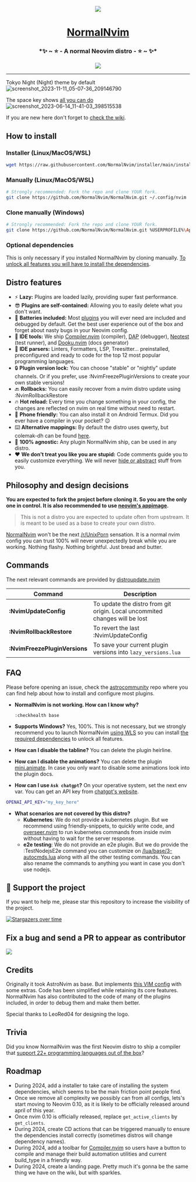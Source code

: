 <div align="center">
  <img src="https://github.com/NormalNvim/NormalNvim/assets/3357792/76197752-0947-4392-a6bd-a59d64319028"></img>
  <h1><a href="https://github.com/NormalNvim/NormalNvim">NormalNvim</a></h1>
  <h3>*✨ ~ ⭐ - A normal Neovim distro - ⭐ ~ ✨*</h3>
  <a href="https://discord.gg/ymcMaSnq7d" rel="nofollow">
      <img src="https://img.shields.io/discord/1121138836525813760?color=azure&labelColor=6DC2A4&logo=discord&logoColor=black&label=Join the discord server&style=for-the-badge" data-canonical-src="https://img.shields.io/discord/1121138836525813760">
    </a>
</div>

---


Tokyo Night (Night) theme by default
![screenshot_2023-11-11_05-07-36_209146790](https://github.com/NormalNvim/NormalNvim/assets/3357792/d487a27a-d314-4f20-b209-90f0d25c10d1)

The space key shows [all you can do](https://github.com/NormalNvim/NormalNvim/wiki/basic-mappings)
![screenshot_2023-06-14_11-41-03_398515538](https://github.com/NormalNvim/NormalNvim/assets/3357792/af73f0b2-b56e-47d8-9bb8-f68b76e4b577)

If you are new here don't forget to [check the wiki](https://github.com/NormalNvim/NormalNvim/wiki).

## How to install

### Installer (Linux/MacOS/WSL)
```sh
wget https://raw.githubusercontent.com/NormalNvim/installer/main/installer.sh && chmod +x installer.sh && ./installer.sh
```

### Manually (Linux/MacOS/WSL)
```sh
# Strongly recommended: Fork the repo and clone YOUR fork.
git clone https://github.com/NormalNvim/NormalNvim.git ~/.config/nvim
```

### Clone manually (Windows)
```sh
# Strongly recommended: Fork the repo and clone YOUR fork.
git clone https://github.com/NormalNvim/NormalNvim.git %USERPROFILE%\AppData\Local\nvim && nvim
```

### Optional dependencies
This is only necessary if you installed NormalNvim by cloning manually. [To unlock all features you will have to install the dependencies](https://github.com/NormalNvim/NormalNvim/wiki/dependencies).

## Distro features

* ⚡ **Lazy:** Plugins are loaded lazily, providing super fast performance.
* 😎 **Plugins are self-contained:** Allowing you to easily delete what you don't want.
* 🔋 **Batteries included:** Most [plugins](https://github.com/NormalNvim/NormalNvim/wiki/plugins) you will ever need are included and debugged by default. Get the best user experience out of the box and forget about nasty bugs in your Neovim config.
* 🤖 **IDE tools:** We ship [Compiler.nvim](https://github.com/Zeioth/compiler.nvim) (compiler), [DAP](https://github.com/mfussenegger/nvim-dap) (debugger), [Neotest](https://github.com/nvim-neotest/neotest) (test runner), and [Dooku.nvim](https://github.com/Zeioth/dooku.nvim) (docs generator)
* 🐞 **IDE parsers:** Linters, Formatters, LSP, Treesitter... preinstalled, preconfigured and ready to code for the top 12 most popular programming languages.
* 🔒 **Plugin version lock:** You can choose "stable" or "nightly" update channels. Or if you prefer, use :NvimFreezePluginVersions to create your own stable versions!
* 🔙 **Rollbacks:** You can easily recover from a nvim distro update using :NvimRollbackRestore
* 🔥 **Hot reload:** Every time you change something in your config, the changes are reflected on nvim on real time without need to restart.
* 📱 **Phone friendly:** You can also install it on Android Termux. Did you ever have a compiler in your pocket? 😉
* ⌨️ **Alternative mappings:** By default the distro uses qwerty, but colemak-dh can be found [here](https://github.com/NormalNvim/NormalNvim/wiki).
* 🐶 **100% agnostic:** Any plugin NormalNvim ship, can be used in any distro.
* ❤️ **We don't treat you like you are stupid:** Code comments guide you to easily customize everything. We will never [hide or abstract](https://i.imgur.com/FCiZvp2.png) stuff from you.

## Philosophy and design decisions
__You are expected to fork the project before cloning it. So you are the only one in control. It is also recommended to use [neovim's appimage](https://github.com/neovim/neovim/releases).__

> This is not a distro you are expected to update often from upstream. It is meant to be used as a base to create your own distro.

[NormalNvim](https://github.com/NormalNvim/NormalNvim) won't be the next [/r/UnixPorn](https://www.reddit.com/r/unixporn/) sensation. It is a normal nvim config you can trust 100% will never unexpectedly break while you are working. Nothing flashy. Nothing brightful. Just bread and butter.

## Commands
The next relevant commands are provided by [distroupdate.nvim](https://github.com/Zeioth/distroupdate.nvim)

|  Command            | Description                             |
|---------------------|-----------------------------------------|
| **:NvimUpdateConfig** | To update the distro from git origin. Local uncommited changes will be lost |
| **:NvimRollbackRestore** | To revert the last :NvimUpdateConfig |
| **:NvimFreezePluginVersions** | To save your current plugin versions into `lazy_versions.lua` |

## FAQ
Please before opening an issue, check the [astrocommunity](https://github.com/AstroNvim/astrocommunity) repo where you can find help about how to install and configure most plugins.

* **NormalNvim is not working. How can I know why?**

    `:checkhealth base`

* **Supports Windows?**
Yes, 100%. This is not necessary, but we strongly recommend you to launch NormalNvim [using WLS](https://www.youtube.com/watch?v=fFbLUEQsRhM) so you can install [the required dependencies](https://github.com/NormalNvim/NormalNvim/wiki/dependencies) to unlock all features.

* **How can I disable the tabline?** You can delete the plugin heirline.

* **How can I disable the animations?** You can delete the plugin [mini.animate](https://github.com/echasnovski/mini.animate). In case you only want to disable some animations look into the plugin docs.

* **How can I use `Ask chatgpt`?** On your operative system, set the next env var. You can get an API key from [chatgpt's website](https://platform.openai.com/account/api-keys).

```sh
OPENAI_API_KEY="my_key_here"
```

* **What scenarios are not covered by this distro?**
  * **Kubernetes**: We do not provide a kubernetes plugin. But we recommend using friendly-snippets, to quickly write code, and [overseer.nvim](https://github.com/stevearc/overseer.nvim) to run kubernetes commands from inside nvim without having to wait for the server response.
  * **e2e testing**: We do not provide an e2e plugin. But we do provide the :TestNodejsE2e command you can customize on [/lua/base/3-autocmds.lua](https://github.com/NormalNvim/NormalNvim/blob/main/lua/base/3-autocmds.lua) along with all the other testing commands. You can also rename the commands to anything you want in case you don't use nodejs.

## 🌟 Support the project
If you want to help me, please star this repository to increase the visibility of the project.

[![Stargazers over time](https://starchart.cc/NormalNvim/NormalNvim.svg)](https://starchart.cc/NormalNvim/NormalNvim)

## Fix a bug and send a PR to appear as contributor

<a href="https://github.com/NormalNvim/NormalNvim/graphs/contributors">
  <img src="https://contrib.rocks/image?repo=NormalNvim/NormalNvim" />
</a>

## Credits
Originally it took AstroNvim as base. But implements [this VIM config](https://github.com/amix/vimrc) with some extras. Code has been simplified while retaining its core features. NormalNvim has also contributed to the code of many of the plugins included, in order to debug them and make them better.

Special thanks to LeoRed04 for designing the logo.

## Trivia
Did you know NormalNvim was the first Neovim distro to ship a compiler that [support 22+ programming languages out of the box](https://www.youtube.com/watch?v=O42uCIBaCIQ)?

## Roadmap
* During 2024, add a installer to take care of installing the system dependencies, which seems to be the main friction point people find.
* Once we remove all complexity we possibly can from all configs, lets's start moving to Neovim 0.10, as it is likely to be officially released around april of this year.
* Once nvim 0.10 is officially released, replace `get_active_clients` by `get_clients`.
* During 2024, create CD actions that can be triggered manually to ensure the dependencies install correctly (sometimes distros will change dependency names).
* During 2024, add a toolbar for [Compiler.nvim](https://github.com/Zeioth/compiler.nvim) so users have a button to compile and manage their build automation utilities and current build_type in a friendly way.
* During 2024, create a landing page. Pretty much it's gonna be the same thing we have on the wiki, but with sparkles.
